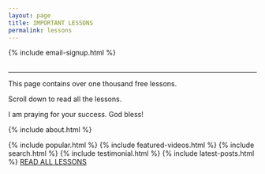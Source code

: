 ```yaml
---
layout: page
title: IMPORTANT LESSONS
permalink: lessons
---
```

{% include email-signup.html %}
<br>
<br>
<hr>
This page contains over one thousand free lessons.

Scroll down to read all the lessons.

I am praying for your success. God bless!

{% include about.html %}

{% include popular.html %}
{% include featured-videos.html %}
{% include search.html %}
{% include testimonial.html %}
{% include latest-posts.html %}
[READ ALL LESSONS](https://callcentertrainingtips.com/archive)